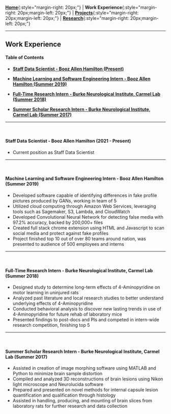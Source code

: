 [**Home**](http://michaelainsworth.me){:style="margin-right: 20px;"}
|
**Work Experience**{:style="margin-right: 20px;margin-left: 20px;"}
|
[**Projects**](http://michaelainsworth.me/projects){:style="margin-right: 20px;margin-left: 20px;"}
|
[**Research**](http://michaelainsworth.me/research){:style="margin-right: 20px;margin-left: 20px;"}

___

## Work Experience

#### Table of Contents

* [**Staff Data Scientist - Booz Allen Hamilton (Present)**](http://michaelainsworth.me/workExperience#data-scientist---booz-allen-hamilton-2021---present)

* [**Machine Learning and Software Engineering Intern - Booz Allen Hamilton (Summer 2019)**](http://michaelainsworth.me/workExperience#machine-learning-and-software-engineering-intern---booz-allen-hamilton-summer-2019)

* [**Full-Time Research Intern - Burke Neurological Institute, Carmel Lab (Summer 2018)**](http://michaelainsworth.me/workExperience#full-time-research-intern---burke-neurological-institute-carmel-lab-summer-2018)

* [**Summer Scholar Research Intern - Burke Neurological Institute, Carmel Lab (Summer 2017)**](http://michaelainsworth.me/workExperience#summer-scholar-research-intern---burke-neurological-institute-carmel-lab-Summer-2017)

___
<br/>


#### Staff Data Scientist - Booz Allen Hamilton (2021 - Present)

* Current position as Staff Data Scientist

___
<br/>

#### Machine Learning and Software Engineering Intern - Booz Allen Hamilton (Summer 2019)

* Developed software capable of identifying differences in fake profile pictures produced by GANs, working in team of 5
* Utilized cloud computing through Amazon Web Services, leveraging tools such as Sagemaker, S3, Lambda, and CloudWatch
* Developed Convolutional Neural Network for detecting false media with 97.2% accuracy, backed by 200,000+ files
* Created full stack chrome extension using HTML and Javascript to scan social media and protect against fake profiles
* Project finished top 10 out of over 80 teams around nation, was presented to audience of 500 employees and interns

___
<br/>

#### Full-Time Research Intern - Burke Neurological Institute, Carmel Lab (Summer 2018)

* Designed study to determine long-term effects of 4-Aminopyridine on motor learning in uninjured rats
* Analyzed past literature and local research studies to better understand underlying effects of 4-Aminopyridine
* Conducted behavioral analysis to discover new lasting trends in use of 4-Aminopyridine for future rehab of laboratory mice
* Presented findings to post-docs and PIs and competed in intern-wide research competition, finishing top 5

___
<br/>

#### Summer Scholar Research Intern - Burke Neurological Institute, Carmel Lab (Summer 2017)

* Assisted in creation of image morphing software using MATLAB and Python to minimize brain sample distortion
* Compiled and analyzed 3D reconstructions of brain lesions using Nikon light microscope and Neurolucida software
* Prepared and presented on novel methods for internal capsule lesion quantification and qualification through histology
* Assisted in handling, producing, and mounting of brain slices from laboratory rats for further research and data collection

<br/>
